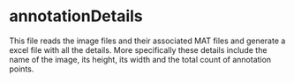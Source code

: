 # annotationDetails

This file reads the image files and their associated MAT files and generate a excel file with all the details. More specifically these details include the name of the image, its height, its width and the total count of annotation points.   
